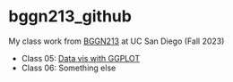 # bggn213_github
My class work from [BGGN213](https://bioboot.github.io/bggn213_F23/schedule/#15) at UC San Diego (Fall 2023)

- Class 05: [Data vis with GGPLOT](https://github.com/Job-Rocha/bggn213_github/blob/main/Class05/class05.pdf)
- Class 06: Something else

